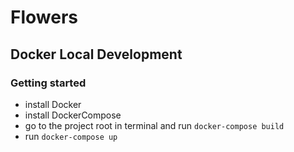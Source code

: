 # Flowers
## Docker Local Development

### Getting started
- install Docker
- install DockerCompose
- go to the project root in terminal and run `docker-compose build`
- run `docker-compose up`
